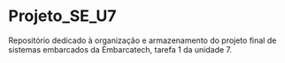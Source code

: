 # Projeto_SE_U7
Repositório dedicado à organização e armazenamento do projeto final de sistemas embarcados da Embarcatech, tarefa 1 da unidade 7.

